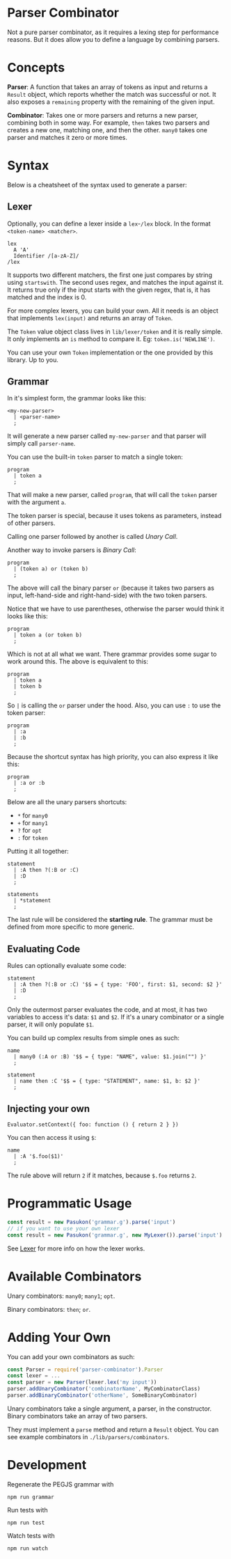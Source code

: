 # Parser Combinator
Not a pure parser combinator, as it requires a lexing step for performance
reasons. But it does allow you to define a language by combining parsers.

# Concepts
__Parser__: A function that takes an array of tokens as input and returns a
`Result` object, which reports whether the match was successful or not. It also
exposes a `remaining` property with the remaining of the given input.

__Combinator__: Takes one or more parsers and returns a new parser, combining
both in some way. For example, `then` takes two parsers and creates a new one,
matching one, and then the other. `many0` takes one parser and matches it zero
or more times.

# Syntax
Below is a cheatsheet of the syntax used to generate a parser:

## Lexer
Optionally, you can define a lexer inside a `lex`-`/lex` block. In the format
`<token-name> <matcher>`.

```
lex
  A 'A'
  Identifier /[a-zA-Z]/
/lex
```

It supports two different matchers, the first one just compares by string using
`startswith`. The second uses regex, and matches the input against it. It
returns  true only if the input starts with the given regex, that is, it has
matched and the index is 0.

For more complex lexers, you can build your own. All it needs is an object that
implements `lex(input)` and returns an array of `Token`.

The `Token` value object class lives in `lib/lexer/token` and it is really
simple. It only implements an `is` method to compare it. Eg:
`token.is('NEWLINE')`.

You can use your own `Token` implementation or the one provided by this library.
Up to you.

## Grammar
In it's simplest form, the grammar looks like this:

```
<my-new-parser>
  | <parser-name>
  ;
```

It will generate a new parser called `my-new-parser` and that parser will simply
call `parser-name`.

You can use the built-in `token` parser to match a single token:

```
program
  | token a
  ;
```

That will make a new parser, called `program`, that will call the `token` parser
with the argument `a`.

The token parser is special, because it uses tokens as parameters, instead of
other parsers.

Calling one parser followed by another is called _Unary Call_.

Another way to invoke parsers is _Binary Call_:

```
program
  | (token a) or (token b)
  ;
```

The above will call the binary parser `or` (because it takes two parsers as
input, left-hand-side and right-hand-side) with the two token parsers.

Notice that we have to use parentheses, otherwise the parser would think it
looks like this:

```
program
  | token a (or token b)
  ;
```

Which is not at all what we want. There grammar provides some sugar to work
around this. The above is equivalent to this:

```
program
  | token a
  | token b
  ;
```

So `|` is calling the `or` parser under the hood. Also, you can use `:` to
use the token parser:

```
program
  | :a
  | :b
  ;
```

Because the shortcut syntax has high priority, you can also express it like
this:

```
program
  | :a or :b
  ;
```

Below are all the unary parsers shortcuts:

* `*` for `many0`
* `+` for `many1`
* `?` for `opt`
* `:` for `token`

Putting it all together:

```
statement
  | :A then ?(:B or :C)
  | :D
  ;

statements
  | *statement
  ;
```

The last rule will be considered the __starting rule__. The grammar must be
defined from more specific to more generic.

## Evaluating Code
Rules can optionally evaluate some code:

```
statement
  | :A then ?(:B or :C) '$$ = { type: 'FOO', first: $1, second: $2 }'
  | :D
  ;
```

Only the outermost parser evaluates the code, and at most, it has two variables
to access it's data: `$1` and `$2`. If it's a unary combinator or a single
parser, it will only populate `$1`.

You can build up complex results from simple ones as such:

```
name
  | many0 (:A or :B) '$$ = { type: "NAME", value: $1.join("") }'
  ;

statement
  | name then :C '$$ = { type: "STATEMENT", name: $1, b: $2 }'
  ;
```

## Injecting your own

```
Evaluator.setContext({ foo: function () { return 2 } })
```

You can then access it using `$`:

```
name
  | :A '$.foo($1)'
  ;
```

The rule above will return `2` if it matches, because `$.foo` returns `2`.

# Programmatic Usage

```javascript
const result = new Pasukon('grammar.g').parse('input')
// if you want to use your own lexer
const result = new Pasukon('grammar.g', new MyLexer()).parse('input')
```

See [Lexer](#lexer) for more info on how the lexer works.

# Available Combinators
Unary combinators: `many0`; `many1`; `opt`.

Binary combinators: `then`; `or`.

# Adding Your Own
You can add your own combinators as such:

```javascript
const Parser = require('parser-combinator').Parser
const lexer = ...
const parser = new Parser(lexer.lex('my input'))
parser.addUnaryCombinator('combinatorName', MyCombinatorClass)
parser.addBinaryCombinator('otherName', SomeBinaryCombinator)
```

Unary combinators take a single argument, a parser, in the constructor. Binary
combinators take an array of two parsers.

They must implement a `parse` method and return a `Result` object. You can see
example combinators in `./lib/parsers/combinators`.

# Development
Regenerate the PEGJS grammar with

    npm run grammar

Run tests with

    npm run test

Watch tests with

    npm run watch
